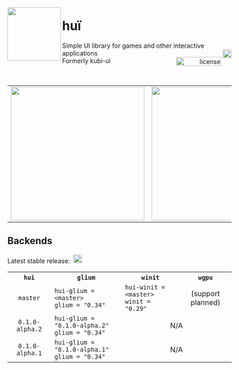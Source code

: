 <p></p><p></p>
<img src="https://raw.githubusercontent.com/griffi-gh/hui/master/.assets/hui.svg" width="120" align="left">
<h1>huї</h1>
<div>
  <span>
    Simple UI library for games and other interactive applications
  </span><a href="https://crates.io/crates/hui" float="right">
    <img alt="crates.io" src="https://img.shields.io/crates/v/hui.svg?style=flat-square" align="right" height="20">
  </a><br><a href="./LICENSE.txt" align="right" float="right">
    <img alt="license" src="https://img.shields.io/github/license/griffi-gh/hui?style=flat-square" align="right" width="102" height="20">
  </a><span>
    Formerly kubi-ui
  </span>
</div>
<p></p>
<br clear="all">

<table align="center">
  <td>
    <img src="https://raw.githubusercontent.com/griffi-gh/hui/master/.assets/demo0.gif" width="300">
  </td>
  <td>
    <img src="https://raw.githubusercontent.com/griffi-gh/hui/master/.assets/demo1.gif" width="300">
  </td>
</table>

<h2>Backends</h2>
<p>
  Latest stable release:&nbsp;
  <a href="https://crates.io/crates/hui" float="right">
    <img alt="crates.io" src="https://img.shields.io/crates/v/hui.svg?style=flat-square&label=&color=0d1117" height="20">
  </a>
</p>
<table>
  <tr>
    <th align="center">
      <code>hui</code>
    </th>
    <th align="center">
      <code>glium</code>
    </th>
    <th align="center">
      <code>winit</code>
    </th>
    <th align="center">
      <code>wgpu</code>
    </th>
  </tr>
  <tr>
    <td align="center">
      <code>master</code>
    </th>
    <td>
      <code>hui-glium = &lt;master&gt;</code><br>
      <code>glium = "0.34"</code>
    </td>
    <td>
      <code>hui-winit = &lt;master&gt;</code><br>
      <code>winit = "0.29"</code>
    </td>
    <td align="center">(support planned)</td>
  </tr>
  <tr>
    <td align="center">
      <code>0.1.0-alpha.2</code>
    </th>
    <td>
      <code>hui-glium = "0.1.0-alpha.2"</code><br>
      <code>glium = "0.34"</code>
    </td>
    <td align="center" colspan="2">N/A</td>
  </tr>
  <tr>
    <td align="center">
      <code>0.1.0-alpha.1</code>
    </th>
    <td>
      <code>hui-glium = "0.1.0-alpha.1"</code><br>
      <code>glium = "0.34"</code>
    </td>
    <td align="center" colspan="2">N/A</td>
  </tr>
  <!-- <tr>
    <td align="center">
      <code>0.0.2</code>
    </th>
    <td>
      <code>hui-glium = "0.0.2"</code><br>
      <code>glium = "0.34"</code>
    </td>
    <td align="center">-</td>
  </tr>
  <tr>
    <td align="center">
      <code>0.0.1</code>
    </th>
    <td>
      <code>hui-glium = "0.0.1"</code><br>
      <code>glium = "0.34"</code>
    </td>
    <td align="center">-</td>
  </tr> -->
</table>
